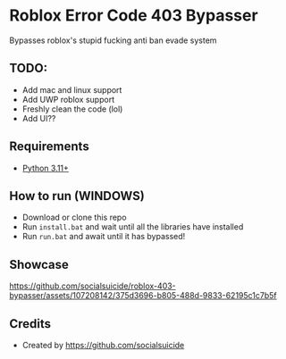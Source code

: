 # Roblox Error Code 403 Bypasser
Bypasses roblox's stupid fucking anti ban evade system

## TODO:
- Add mac and linux support
- Add UWP roblox support
- Freshly clean the code (lol)
- Add UI??

## Requirements
 - [Python 3.11+](https://www.python.org/downloads/)

## How to run (WINDOWS)
- Download or clone this repo
- Run `install.bat` and wait until all the libraries have installed
- Run `run.bat` and await until it has bypassed!

## Showcase
https://github.com/socialsuicide/roblox-403-bypasser/assets/107208142/375d3696-b805-488d-9833-62195c1c7b5f

## Credits
- Created by https://github.com/socialsuicide
